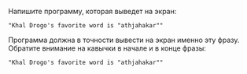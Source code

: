 
Напишите программу, которая выведет на экран:

```
"Khal Drogo's favorite word is "athjahakar""
```

Программа должна в точности вывести на экран именно эту фразу. Обратите внимание на кавычки в начале и в конце фразы:

```text
"Khal Drogo's favorite word is "athjahakar""
```
